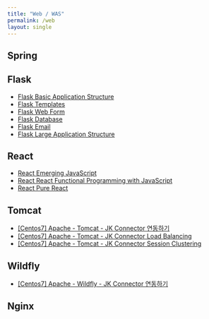 ```yaml
---
title: "Web / WAS"
permalink: /web
layout: single
---
```


## Spring

## Flask

* [Flask Basic Application Structure](/flask-basicstructure)
* [Flask Templates](/flask-templates)
* [Flask Web Form](/flask-webform)
* [Flask Database](/flask-database)
* [Flask Email](/flask-email)
* [Flask Large Application Structure](/flask-largeapstructure)

## React

* [React Emerging JavaScript](/react-emergingjavascript)
* [React React Functional Programming with JavaScript](/react-functionalprogrammingwithjavascript)
* [React Pure React](/react-purereact)

## Tomcat

* [[Centos7] Apache - Tomcat - JK Connector 연동하기](/web-apacheconnectortomcat)
* [[Centos7] Apache - Tomcat - JK Connector Load Balancing](/web-tomcatloadbalance)
* [[Centos7] Apache - Tomcat - JK Connector Session Clustering](/web-tomcatsessionclustering)

## Wildfly

* [[Centos7] Apache - Wildfly - JK Connector 연동하기](/web-apacheconnectorwildfly)

## Nginx
